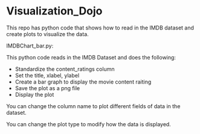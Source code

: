 # Visualization_Dojo

This repo has python code that shows how to read in the IMDB dataset and create plots to visualize the data.



IMDBChart_bar.py:

This python code reads in the IMDB Dataset and does the following:
- Standardize the content_ratings column
- Set the title, xlabel, ylabel
- Create a bar graph to display the movie content raiting
- Save the plot as a png file
- Display the plot

You can change the column name to plot different fields of data in the dataset.

You can change the plot type to modify how the data is displayed.